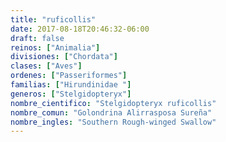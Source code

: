 ```yaml
---
title: "ruficollis"
date: 2017-08-18T20:46:32-06:00
draft: false
reinos: ["Animalia"]
divisiones: ["Chordata"]
clases: ["Aves"]
ordenes: ["Passeriformes"]
familias: ["Hirundinidae "]
generos: ["Stelgidopteryx"]
nombre_cientifico: "Stelgidopteryx ruficollis"
nombre_comun: "Golondrina Alirrasposa Sureña"
nombre_ingles: "Southern Rough-winged Swallow"
---
```

